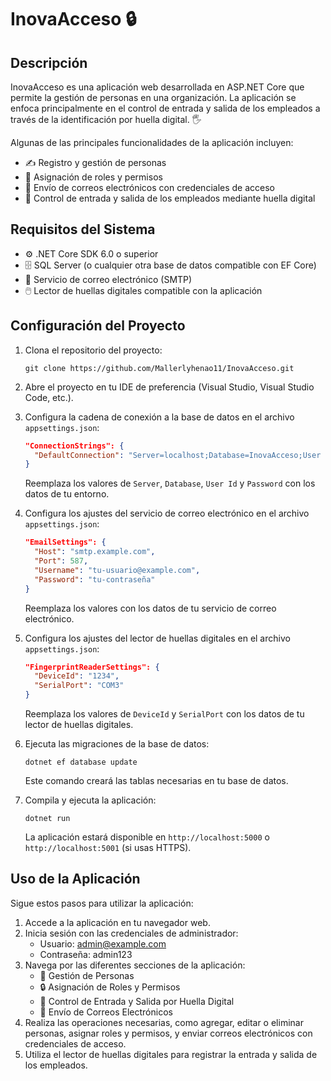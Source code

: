# InovaAcceso 🔒

## Descripción
InovaAcceso es una aplicación web desarrollada en ASP.NET Core que permite la gestión de personas en una organización. La aplicación se enfoca principalmente en el control de entrada y salida de los empleados a través de la identificación por huella digital. 🖐️

Algunas de las principales funcionalidades de la aplicación incluyen:

- ✍️ Registro y gestión de personas
- 🔑 Asignación de roles y permisos
- 📧 Envío de correos electrónicos con credenciales de acceso
- 📍 Control de entrada y salida de los empleados mediante huella digital

## Requisitos del Sistema
- ⚙️ .NET Core SDK 6.0 o superior
- 🗄️ SQL Server (o cualquier otra base de datos compatible con EF Core)
- 📧 Servicio de correo electrónico (SMTP)
- 🖱️ Lector de huellas digitales compatible con la aplicación

## Configuración del Proyecto

1. Clona el repositorio del proyecto:
   ```
   git clone https://github.com/Mallerlyhenao11/InovaAcceso.git
   ```

2. Abre el proyecto en tu IDE de preferencia (Visual Studio, Visual Studio Code, etc.).

3. Configura la cadena de conexión a la base de datos en el archivo `appsettings.json`:
   ```json
   "ConnectionStrings": {
     "DefaultConnection": "Server=localhost;Database=InovaAcceso;User Id=sa;Password=tu-contraseña;"
   }
   ```
   Reemplaza los valores de `Server`, `Database`, `User Id` y `Password` con los datos de tu entorno.

4. Configura los ajustes del servicio de correo electrónico en el archivo `appsettings.json`:
   ```json
   "EmailSettings": {
     "Host": "smtp.example.com",
     "Port": 587,
     "Username": "tu-usuario@example.com",
     "Password": "tu-contraseña"
   }
   ```
   Reemplaza los valores con los datos de tu servicio de correo electrónico.

5. Configura los ajustes del lector de huellas digitales en el archivo `appsettings.json`:
   ```json
   "FingerprintReaderSettings": {
     "DeviceId": "1234",
     "SerialPort": "COM3"
   }
   ```
   Reemplaza los valores de `DeviceId` y `SerialPort` con los datos de tu lector de huellas digitales.

6. Ejecuta las migraciones de la base de datos:
   ```
   dotnet ef database update
   ```
   Este comando creará las tablas necesarias en tu base de datos.

7. Compila y ejecuta la aplicación:
   ```
   dotnet run
   ```
   La aplicación estará disponible en `http://localhost:5000` o `http://localhost:5001` (si usas HTTPS).

## Uso de la Aplicación

Sigue estos pasos para utilizar la aplicación:

1. Accede a la aplicación en tu navegador web.
2. Inicia sesión con las credenciales de administrador:
   - Usuario: admin@example.com
   - Contraseña: admin123
3. Navega por las diferentes secciones de la aplicación:
   - 👥 Gestión de Personas
   - 🔒 Asignación de Roles y Permisos
   - 📍 Control de Entrada y Salida por Huella Digital
   - 📧 Envío de Correos Electrónicos
4. Realiza las operaciones necesarias, como agregar, editar o eliminar personas, asignar roles y permisos, y enviar correos electrónicos con credenciales de acceso.
5. Utiliza el lector de huellas digitales para registrar la entrada y salida de los empleados.

